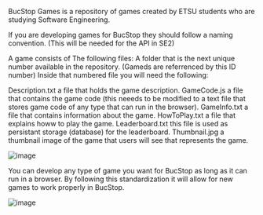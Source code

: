 BucStop Games is a repository of games created by ETSU students who are studying Software Engineering.

If you are developing games for BucStop they should follow a naming convention. (This will be needed for the API in SE2)

A game consists of The following files: 
A folder that is the next unique number available in the repository. (Gameds are referrenced by this ID number) Inside that numbered file you will need the following:

Description.txt   a file that holds the game description. 
GameCode.js       a file that contains the game code (this neeeds to be modified to a text file that stores game code of any type that can run in the browser).
GameInfo.txt      a file that contains information about the game.
HowToPlay.txt     a file that explains howw to play the game.
Leaderboard.txt   this file is used as persistant storage (database) for the leaderboard.
Thumbnail.jpg     a thumbnail image of the game that users will see that represents the game.

![image](https://github.com/ccrawford02/BucStopGames/assets/111920921/4a1610ca-890e-462c-9f47-28af4ccdfc93)

You can develop any type of game you want for BucStop as long as it can run in a browser. By following this standardization it 
will allow for new games to work properly in BucStop.

![image](https://github.com/ccrawford02/BucStopGames/assets/111920921/7cfcfe95-d65e-44ea-8f2e-16582f1d195a)



